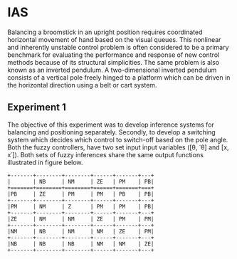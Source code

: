 # IAS

Balancing a broomstick in an upright position requires coordinated horizontal movement of hand based on the visual queues. This nonlinear and inherently unstable control problem is often considered to be a primary benchmark for evaluating the performance and response of new control methods because of its structural simplicities. The same problem is also known as an inverted pendulum. A two-dimensional inverted pendulum consists of a vertical pole freely hinged to a platform which can be driven in the horizontal direction using a belt or cart system.

## Experiment 1

The objective of this experiment was to develop inference systems for balancing and positioning separately. Secondly, to develop a switching system which decides which control to switch-off based on the pole angle. Both the fuzzy controllers, have two set input input variables ([θ, ˙θ] and [x, x˙]). Both sets of fuzzy inferences share the same output functions illustrated in figure below.

    +-------+--------+--------+------+-------+---+
    |       | NB     | NM     | ZE   | PM    | PB|
    +=======+========+========+======+=======+===+
    |PB     | ZE     | PM     | PM   | PB    | PB|
    +-------+--------+--------+------+-------+---+
    |PM     | NM     | Z      | PM   | PM    | PB|
    +-------+--------+--------+------+-------+---+
    |ZE     | NM     | NM     | ZE   | PM    | PM|
    +-------+--------+--------+------+-------+---+
    |NM     | NB     | NM     | NM   | ZE    | PM|
    +-------+--------+--------+------+-------+---+
    |NB     | NB     | NB     | NM   | NM    | ZE|
    +-------+--------+--------+------+-------+---+

